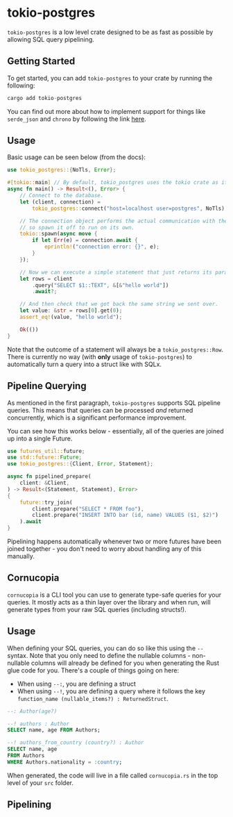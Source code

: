 # tokio-postgres
`tokio-postgres` is a low level crate designed to be as fast as possible by allowing SQL query pipelining. 

## Getting Started
To get started, you can add `tokio-postgres` to your crate by running the following:
```rust
cargo add tokio-postgres
```

You can find out more about how to implement support for things like `serde_json` and `chrono` by following the link [here](https://docs.rs/tokio-postgres/latest/tokio_postgres/#features).  

## Usage
Basic usage can be seen below (from the docs):
```rust
use tokio_postgres::{NoTls, Error};

#[tokio::main] // By default, tokio_postgres uses the tokio crate as its runtime.
async fn main() -> Result<(), Error> {
    // Connect to the database.
    let (client, connection) =
        tokio_postgres::connect("host=localhost user=postgres", NoTls).await?;

    // The connection object performs the actual communication with the database,
    // so spawn it off to run on its own.
    tokio::spawn(async move {
        if let Err(e) = connection.await {
            eprintln!("connection error: {}", e);
        }
    });

    // Now we can execute a simple statement that just returns its parameter.
    let rows = client
        .query("SELECT $1::TEXT", &[&"hello world"])
        .await?;

    // And then check that we got back the same string we sent over.
    let value: &str = rows[0].get(0);
    assert_eq!(value, "hello world");

    Ok(())
}
```

Note that the outcome of a statement will always be a `tokio_postgres::Row`. There is currently no way (with **only** usage of `tokio-postgres`) to automatically turn a query into a struct like with SQLx.

## Pipeline Querying
As mentioned in the first paragraph, `tokio-postgres` supports SQL pipeline queries. This means that queries can be processed *and* returned concurrently, which is a significant performance improvement.

You can see how this works below - essentially, all of the queries are joined up into a single Future.
```rust
use futures_util::future;
use std::future::Future;
use tokio_postgres::{Client, Error, Statement};

async fn pipelined_prepare(
    client: &Client,
) -> Result<(Statement, Statement), Error>
{
    future::try_join(
        client.prepare("SELECT * FROM foo"),
        client.prepare("INSERT INTO bar (id, name) VALUES ($1, $2)")
    ).await
}
```

Pipelining happens automatically whenever two or more futures have been joined together - you don't need to worry about handling any of this manually.

## Cornucopia
`cornucopia` is a CLI tool you can use to generate type-safe queries for your queries. It mostly acts as a thin layer over the library and when run, will generate types from your raw SQL queries (including structs!).

## Usage
When defining your SQL queries, you can do so like this using the `--` syntax. Note that you only need to define the nullable columns - non-nullable columns will already be defined for you when generating the Rust glue code for you. There's a couple of things going on here:
- When using `--:`, you are defining a struct
- When using `--!`, you are defining a query where it follows the key `function_name (nullable_items?) : ReturnedStruct`.
```sql
--: Author(age?)

--! authors : Author
SELECT name, age FROM Authors;

--! authors_from_country (country?) : Author
SELECT name, age
FROM Authors
WHERE Authors.nationality = :country;
``` 

When generated, the code will live in a file called `cornucopia.rs` in the top level of your `src` folder. 

## Pipelining 

